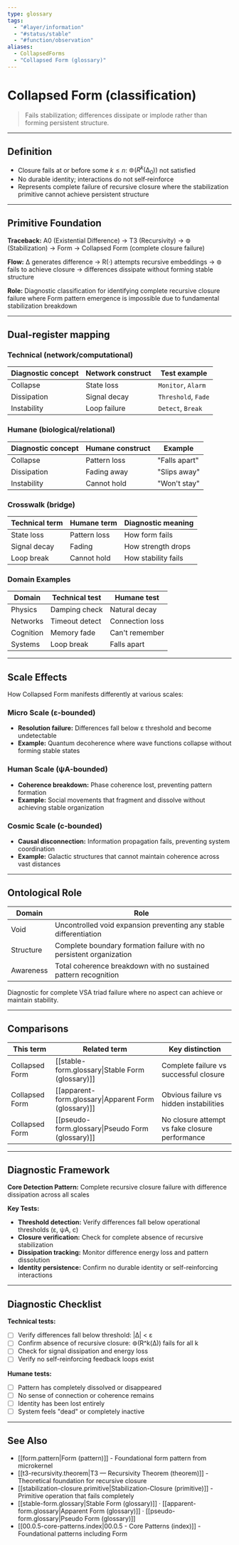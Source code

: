 ```yaml
---
type: glossary
tags:
  - "#layer/information"
  - "#status/stable"
  - "#function/observation"
aliases:
  - CollapsedForms
  - "Collapsed Form (glossary)"
---
```


# Collapsed Form (classification)

> Fails stabilization; differences dissipate or implode rather than forming persistent structure.

---

## Definition

- Closure fails at or before some $k \le n$: $⊚(R^k(∆_0))$ not satisfied
- No durable identity; interactions do not self‑reinforce
- Represents complete failure of recursive closure where the stabilization primitive cannot achieve persistent structure

---

## Primitive Foundation

**Traceback:** A0 (Existential Difference) → T3 (Recursivity) → ⊚ (Stabilization) → Form → Collapsed Form (complete closure failure)

**Flow:** ∆ generates difference → R(·) attempts recursive embeddings → ⊚ fails to achieve closure → differences dissipate without forming stable structure

**Role:** Diagnostic classification for identifying complete recursive closure failure where Form pattern emergence is impossible due to fundamental stabilization breakdown

---

## Dual‑register mapping

### Technical (network/computational)

| Diagnostic concept | Network construct | Test example |
|-------------------|------------------|--------------|
| Collapse | State loss | `Monitor`, `Alarm` |
| Dissipation | Signal decay | `Threshold`, `Fade` |
| Instability | Loop failure | `Detect`, `Break` |

### Humane (biological/relational)

| Diagnostic concept | Humane construct | Example |
|-------------------|------------------|----------|
| Collapse | Pattern loss | "Falls apart" |
| Dissipation | Fading away | "Slips away" |
| Instability | Cannot hold | "Won't stay" |

### Crosswalk (bridge)

| Technical term | Humane term | Diagnostic meaning |
|---------------|-------------|-------------------|
| State loss | Pattern loss | How form fails |
| Signal decay | Fading | How strength drops |
| Loop break | Cannot hold | How stability fails |

### Domain Examples

| Domain | Technical test | Humane test |
|--------|---------------|-------------|
| Physics | Damping check | Natural decay |
| Networks | Timeout detect | Connection loss |
| Cognition | Memory fade | Can't remember |
| Systems | Loop break | Falls apart |

---

## Scale Effects

How Collapsed Form manifests differently at various scales:

### Micro Scale (ε-bounded)
- **Resolution failure:** Differences fall below ε threshold and become undetectable
- **Example:** Quantum decoherence where wave functions collapse without forming stable states

### Human Scale (ψA-bounded)
- **Coherence breakdown:** Phase coherence lost, preventing pattern formation
- **Example:** Social movements that fragment and dissolve without achieving stable organization

### Cosmic Scale (c-bounded)
- **Causal disconnection:** Information propagation fails, preventing system coordination
- **Example:** Galactic structures that cannot maintain coherence across vast distances

---

## Ontological Role

| Domain | Role |
|--------|------|
| Void | Uncontrolled void expansion preventing any stable differentiation |
| Structure | Complete boundary formation failure with no persistent organization |
| Awareness | Total coherence breakdown with no sustained pattern recognition |

Diagnostic for complete VSA triad failure where no aspect can achieve or maintain stability.

---

## Comparisons

| This term | Related term | Key distinction |
|-----------|-------------|----------------|
| Collapsed Form | [[stable-form.glossary\|Stable Form (glossary)]] | Complete failure vs successful closure |
| Collapsed Form | [[apparent-form.glossary\|Apparent Form (glossary)]] | Obvious failure vs hidden instabilities |
| Collapsed Form | [[pseudo-form.glossary\|Pseudo Form (glossary)]] | No closure attempt vs fake closure performance |

---

## Diagnostic Framework

**Core Detection Pattern:** Complete recursive closure failure with difference dissipation across all scales

**Key Tests:**
- **Threshold detection:** Verify differences fall below operational thresholds (ε, ψA, c)
- **Closure verification:** Check for complete absence of recursive stabilization
- **Dissipation tracking:** Monitor difference energy loss and pattern dissolution
- **Identity persistence:** Confirm no durable identity or self-reinforcing interactions

---

## Diagnostic Checklist

**Technical tests:**
- [ ] Verify differences fall below threshold: |∆| < ε
- [ ] Confirm absence of recursive closure: ⊚(R^k(∆)) fails for all k
- [ ] Check for signal dissipation and energy loss
- [ ] Verify no self-reinforcing feedback loops exist

**Humane tests:**
- [ ] Pattern has completely dissolved or disappeared
- [ ] No sense of connection or coherence remains
- [ ] Identity has been lost entirely
- [ ] System feels "dead" or completely inactive

---

## See Also

- [[form.pattern|Form (pattern)]] - Foundational form pattern from microkernel
- [[t3-recursivity.theorem|T3 — Recursivity Theorem (theorem)]] - Theoretical foundation for recursive closure
- [[stabilization-closure.primitive|Stabilization-Closure (primitive)]] - Primitive operation that fails completely
- [[stable-form.glossary|Stable Form (glossary)]] · [[apparent-form.glossary|Apparent Form (glossary)]] · [[pseudo-form.glossary|Pseudo Form (glossary)]]
- [[00.0.5-core-patterns.index|00.0.5 - Core Patterns (index)]] - Foundational patterns including Form